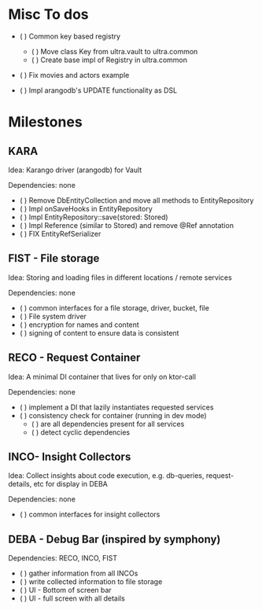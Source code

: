 # Misc To dos

- ( ) Common key based registry  
  - ( ) Move class Key from ultra.vault to ultra.common
  - ( ) Create base impl of Registry in ultra.common   

- ( ) Fix movies and actors example
- ( ) Impl arangodb's UPDATE functionality as DSL

# Milestones

## KARA

Idea: Karango driver (arangodb) for Vault

Dependencies: none

- ( ) Remove DbEntityCollection and move all methods to EntityRepository
- ( ) Impl onSaveHooks in EntityRepository
- ( ) Impl EntityRepository::save(stored: Stored<T>)
- ( ) Impl Reference<T> (similar to Stored<T>) and remove @Ref annotation
- ( ) FIX EntityRefSerializer


## FIST - File storage

Idea: Storing and loading files in different locations / remote services

Dependencies: none

- ( ) common interfaces for a file storage, driver, bucket, file
- ( ) File system driver
- ( ) encryption for names and content
- ( ) signing of content to ensure data is consistent

## RECO - Request Container

Idea: A minimal DI container that lives for only on ktor-call

Dependencies: none

- ( ) implement a DI that lazily instantiates requested services
- ( ) consistency check for container (running in dev mode)
  - ( ) are all dependencies present for all services
  - ( ) detect cyclic dependencies

## INCO- Insight Collectors

Idea: Collect insights about code execution, e.g. db-queries, request-details, etc for display in DEBA

Dependencies: none

- ( ) common interfaces for insight collectors 

## DEBA - Debug Bar (inspired by symphony)

Dependencies: RECO, INCO, FIST

- ( ) gather information from all INCOs
- ( ) write collected information to file storage 
- ( ) UI - Bottom of screen bar
- ( ) UI - full screen with all details 

